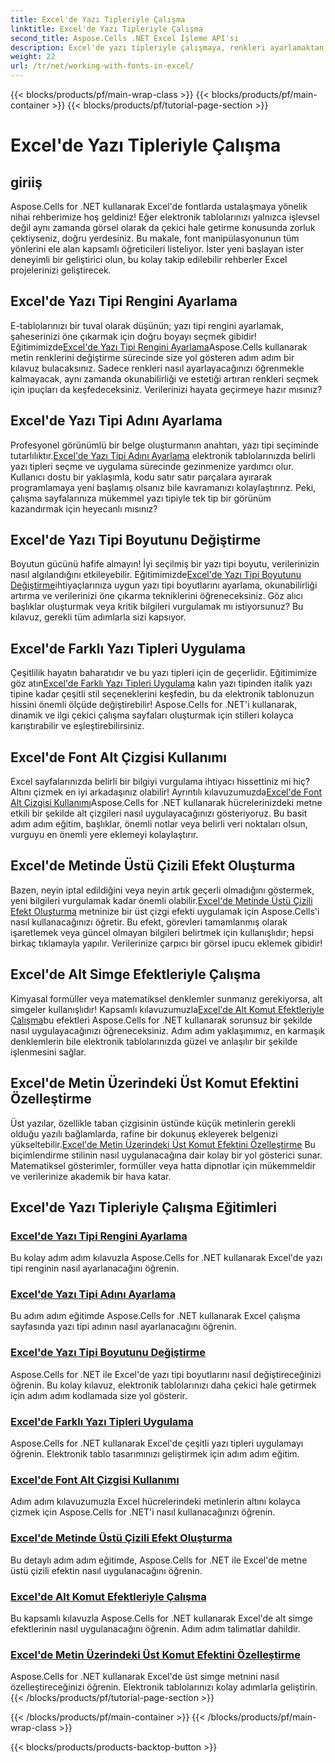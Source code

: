 ```yaml
---
title: Excel'de Yazı Tipleriyle Çalışma
linktitle: Excel'de Yazı Tipleriyle Çalışma
second_title: Aspose.Cells .NET Excel İşleme API'si
description: Excel'de yazı tipleriyle çalışmaya, renkleri ayarlamaktan çarpıcı elektronik tablolar için stiller uygulamaya kadar her şeyi kapsayan eğitimlerle Aspose.Cells for .NET'in gücünü ortaya çıkarın.
weight: 22
url: /tr/net/working-with-fonts-in-excel/
---
```


{{< blocks/products/pf/main-wrap-class >}}
{{< blocks/products/pf/main-container >}}
{{< blocks/products/pf/tutorial-page-section >}}

# Excel'de Yazı Tipleriyle Çalışma

## giriiş

Aspose.Cells for .NET kullanarak Excel'de fontlarda ustalaşmaya yönelik nihai rehberimize hoş geldiniz! Eğer elektronik tablolarınızı yalnızca işlevsel değil aynı zamanda görsel olarak da çekici hale getirme konusunda zorluk çektiyseniz, doğru yerdesiniz. Bu makale, font manipülasyonunun tüm yönlerini ele alan kapsamlı öğreticileri listeliyor. İster yeni başlayan ister deneyimli bir geliştirici olun, bu kolay takip edilebilir rehberler Excel projelerinizi geliştirecek.

## Excel'de Yazı Tipi Rengini Ayarlama

 E-tablolarınızı bir tuval olarak düşünün; yazı tipi rengini ayarlamak, şaheserinizi öne çıkarmak için doğru boyayı seçmek gibidir! Eğitimimizde[Excel'de Yazı Tipi Rengini Ayarlama](./setting-font-color/)Aspose.Cells kullanarak metin renklerini değiştirme sürecinde size yol gösteren adım adım bir kılavuz bulacaksınız. Sadece renkleri nasıl ayarlayacağınızı öğrenmekle kalmayacak, aynı zamanda okunabilirliği ve estetiği artıran renkleri seçmek için ipuçları da keşfedeceksiniz. Verilerinizi hayata geçirmeye hazır mısınız?

## Excel'de Yazı Tipi Adını Ayarlama

 Profesyonel görünümlü bir belge oluşturmanın anahtarı, yazı tipi seçiminde tutarlılıktır.[Excel'de Yazı Tipi Adını Ayarlama](./setting-font-name/) elektronik tablolarınızda belirli yazı tipleri seçme ve uygulama sürecinde gezinmenize yardımcı olur. Kullanıcı dostu bir yaklaşımla, kodu satır satır parçalara ayırarak programlamaya yeni başlamış olsanız bile kavramanızı kolaylaştırırız. Peki, çalışma sayfalarınıza mükemmel yazı tipiyle tek tip bir görünüm kazandırmak için heyecanlı mısınız? 

## Excel'de Yazı Tipi Boyutunu Değiştirme

 Boyutun gücünü hafife almayın! İyi seçilmiş bir yazı tipi boyutu, verilerinizin nasıl algılandığını etkileyebilir. Eğitimimizde[Excel'de Yazı Tipi Boyutunu Değiştirme](./changing-font-size/)ihtiyaçlarınıza uygun yazı tipi boyutlarını ayarlama, okunabilirliği artırma ve verilerinizi öne çıkarma tekniklerini öğreneceksiniz. Göz alıcı başlıklar oluşturmak veya kritik bilgileri vurgulamak mı istiyorsunuz? Bu kılavuz, gerekli tüm adımlarla sizi kapsıyor. 

## Excel'de Farklı Yazı Tipleri Uygulama

 Çeşitlilik hayatın baharatıdır ve bu yazı tipleri için de geçerlidir. Eğitimimize göz atın[Excel'de Farklı Yazı Tipleri Uygulama](./applying-different-fonts-styles/) kalın yazı tipinden italik yazı tipine kadar çeşitli stil seçeneklerini keşfedin, bu da elektronik tablonuzun hissini önemli ölçüde değiştirebilir! Aspose.Cells for .NET'i kullanarak, dinamik ve ilgi çekici çalışma sayfaları oluşturmak için stilleri kolayca karıştırabilir ve eşleştirebilirsiniz. 

## Excel'de Font Alt Çizgisi Kullanımı

 Excel sayfalarınızda belirli bir bilgiyi vurgulama ihtiyacı hissettiniz mi hiç? Altını çizmek en iyi arkadaşınız olabilir! Ayrıntılı kılavuzumuzda[Excel'de Font Alt Çizgisi Kullanımı](./using-font-underline-type/)Aspose.Cells for .NET kullanarak hücrelerinizdeki metne etkili bir şekilde alt çizgileri nasıl uygulayacağınızı gösteriyoruz. Bu basit adım adım eğitim, başlıklar, önemli notlar veya belirli veri noktaları olsun, vurguyu en önemli yere eklemeyi kolaylaştırır.

## Excel'de Metinde Üstü Çizili Efekt Oluşturma

 Bazen, neyin iptal edildiğini veya neyin artık geçerli olmadığını göstermek, yeni bilgileri vurgulamak kadar önemli olabilir.[Excel'de Metinde Üstü Çizili Efekt Oluşturma](./creating-strike-out-effect/) metninize bir üst çizgi efekti uygulamak için Aspose.Cells'i nasıl kullanacağınızı öğretir. Bu efekt, görevleri tamamlanmış olarak işaretlemek veya güncel olmayan bilgileri belirtmek için kullanışlıdır; hepsi birkaç tıklamayla yapılır. Verilerinize çarpıcı bir görsel ipucu eklemek gibidir!

## Excel'de Alt Simge Efektleriyle Çalışma

 Kimyasal formüller veya matematiksel denklemler sunmanız gerekiyorsa, alt simgeler kullanışlıdır! Kapsamlı kılavuzumuzla[Excel'de Alt Komut Efektleriyle Çalışma](./working-with-sub-script-effects/)bu efektleri Aspose.Cells for .NET kullanarak sorunsuz bir şekilde nasıl uygulayacağınızı öğreneceksiniz. Adım adım yaklaşımımız, en karmaşık denklemlerin bile elektronik tablolarınızda güzel ve anlaşılır bir şekilde işlenmesini sağlar.

## Excel'de Metin Üzerindeki Üst Komut Efektini Özelleştirme

 Üst yazılar, özellikle taban çizgisinin üstünde küçük metinlerin gerekli olduğu yazılı bağlamlarda, rafine bir dokunuş ekleyerek belgenizi yükseltebilir.[Excel'de Metin Üzerindeki Üst Komut Efektini Özelleştirme](./customizing-super-script-effect/) Bu biçimlendirme stilinin nasıl uygulanacağına dair kolay bir yol gösterici sunar. Matematiksel gösterimler, formüller veya hatta dipnotlar için mükemmeldir ve verilerinize akademik bir hava katar.

## Excel'de Yazı Tipleriyle Çalışma Eğitimleri
### [Excel'de Yazı Tipi Rengini Ayarlama](./setting-font-color/)
Bu kolay adım adım kılavuzla Aspose.Cells for .NET kullanarak Excel'de yazı tipi renginin nasıl ayarlanacağını öğrenin.
### [Excel'de Yazı Tipi Adını Ayarlama](./setting-font-name/)
Bu adım adım eğitimde Aspose.Cells for .NET kullanarak Excel çalışma sayfasında yazı tipi adının nasıl ayarlanacağını öğrenin.
### [Excel'de Yazı Tipi Boyutunu Değiştirme](./changing-font-size/)
Aspose.Cells for .NET ile Excel'de yazı tipi boyutlarını nasıl değiştireceğinizi öğrenin. Bu kolay kılavuz, elektronik tablolarınızı daha çekici hale getirmek için adım adım kodlamada size yol gösterir.
### [Excel'de Farklı Yazı Tipleri Uygulama](./applying-different-fonts-styles/)
Aspose.Cells for .NET kullanarak Excel'de çeşitli yazı tipleri uygulamayı öğrenin. Elektronik tablo tasarımınızı geliştirmek için adım adım eğitim.
### [Excel'de Font Alt Çizgisi Kullanımı](./using-font-underline-type/)
Adım adım kılavuzumuzla Excel hücrelerindeki metinlerin altını kolayca çizmek için Aspose.Cells for .NET'i nasıl kullanacağınızı öğrenin.
### [Excel'de Metinde Üstü Çizili Efekt Oluşturma](./creating-strike-out-effect/)
Bu detaylı adım adım eğitimde, Aspose.Cells for .NET ile Excel'de metne üstü çizili efektin nasıl uygulanacağını öğrenin.
### [Excel'de Alt Komut Efektleriyle Çalışma](./working-with-sub-script-effects/)
Bu kapsamlı kılavuzla Aspose.Cells for .NET kullanarak Excel'de alt simge efektlerinin nasıl uygulanacağını öğrenin. Adım adım talimatlar dahildir.
### [Excel'de Metin Üzerindeki Üst Komut Efektini Özelleştirme](./customizing-super-script-effect/)
Aspose.Cells for .NET kullanarak Excel'de üst simge metnini nasıl özelleştireceğinizi öğrenin. Elektronik tablolarınızı kolay adımlarla geliştirin.
{{< /blocks/products/pf/tutorial-page-section >}}

{{< /blocks/products/pf/main-container >}}
{{< /blocks/products/pf/main-wrap-class >}}

{{< blocks/products/products-backtop-button >}}
